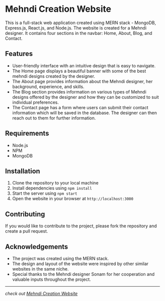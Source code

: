 # Mehndi Creation Website

This is a full-stack web application created using MERN stack - MongoDB, Express.js, React.js, and Node.js. The website is created for a Mehndi designer. It contains four sections in the navbar: Home, About, Blog, and Contact.

## Features

- User-friendly interface with an intuitive design that is easy to navigate.
- The Home page displays a beautiful banner with some of the best mehndi designs created by the designer.
- The About page provides information about the Mehndi designer, her background, experience, and skills.
- The Blog section provides information on various types of Mehndi designs offered by the designer and how they can be customized to suit individual preferences.
- The Contact page has a form where users can submit their contact information which will be saved in the database. The designer can then reach out to them for further information.

## Requirements

- Node.js 
- NPM 
- MongoDB

## Installation

1. Clone the repository to your local machine
2. Install dependencies using `npm install`
3. Start the server using `npm start`
4. Open the website in your browser at `http://localhost:3000`

## Contributing

If you would like to contribute to the project, please fork the repository and create a pull request.

## Acknowledgements

- The project was created using the MERN stack.
- The design and layout of the website were inspired by other similar websites in the same niche.
- Special thanks to the Mehndi designer Sonam for her cooperation and valuable inputs throughout the project.



---
_check out [Mehndi Creation Website](https://sonamcreation.vercel.app/)_
